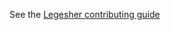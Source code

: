 
See the [Legesher contributing guide](https://github.com/legesher/legesher/blob/master/CONTRIBUTING.md)
